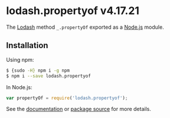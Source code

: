 # lodash.propertyof v4.17.21

The [Lodash](https://lodash.com/) method `_.propertyOf` exported as a [Node.js](https://nodejs.org/) module.

## Installation

Using npm:
```bash
$ {sudo -H} npm i -g npm
$ npm i --save lodash.propertyof
```

In Node.js:
```js
var propertyOf = require('lodash.propertyof');
```

See the [documentation](https://lodash.com/docs#propertyOf) or [package source](https://github.com/lodash/lodash/blob/4.17.21-npm-packages/lodash.propertyof) for more details.
